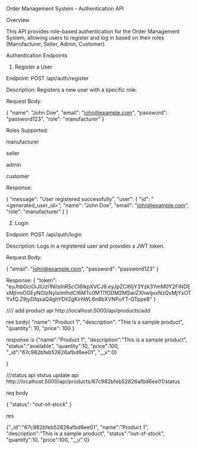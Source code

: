 Order Management System - Authentication API

Overview

This API provides role-based authentication for the Order Management System, allowing users to register and log in based on their roles (Manufacturer, Seller, Admin, Customer).

Authentication Endpoints

1. Register a User

Endpoint: POST /api/auth/register

Description: Registers a new user with a specific role.

Request Body:

{
  "name": "John Doe",
  "email": "john@example.com",
  "password": "password123",
  "role": "manufacturer"
}

Roles Supported:

manufacturer

seller

admin

customer

Response:

{
  "message": "User registered successfully",
  "user": {
    "id": "<generated_user_id>",
    "name": "John Doe",
    "email": "john@example.com",
    "role": "manufacturer"
  }
}

2. Login

Endpoint: POST /api/auth/login

Description: Logs in a registered user and provides a JWT token.

Request Body:

{
  "email": "john@example.com",
  "password": "password123"
}

Response:
{
  "token": "eyJhbGciOiJIUzI1NiIsInR5cCI6IkpXVCJ9.eyJpZCI6IjY3Yzk3YmM0Y2FiNDExMjhmOGEyNGIzNyIsImlhdCI6MTc0MTI1ODM2MSwiZXhwIjoxNzQxMjYxOTYxfQ.Z9jyDfqxaQ4ghYDlI2gKirhWL6n8bXVNPuYT-GTppe8"
  }





//// add product api 
http://localhost:5000/api/products/add

ree body{
  "name": "Product 1",
  "description": "This is a sample product",
  "quantity": 10,
  "price": 100
}




response is 
{"name":"Product 1",
"description":"This is a sample product",
"status":"available",
"quantity":10,
"price":100,
"_id":"67c982bfeb52826afbd6ee01",
"__v":0}

}





///status api 
ststus update api 
 http://localhost:5000/api/products/67c982bfeb52826afbd6ee01/status


 req body

 {
  "status": "out-of-stock"
}



res

{"_id":"67c982bfeb52826afbd6ee01",
"name":"Product 1",
"description":"This is a sample product",
"status":"out-of-stock",
"quantity":10,
"price":100,
"__v":0}




